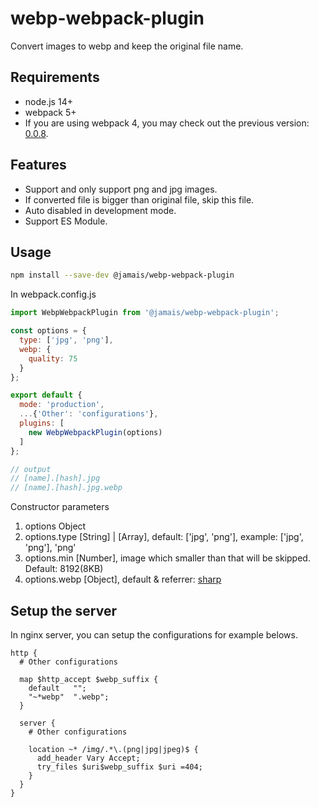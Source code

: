 # webp-webpack-plugin
Convert images to webp and keep the original file name.

## Requirements

* node.js 14+
* webpack 5+
* If you are using webpack 4, you may check out the previous version: [0.0.8](https://www.npmjs.com/package/@jamais/webp-webpack-plugin/v/0.0.8).

## Features

* Support and only support png and jpg images.
* If converted file is bigger than original file, skip this file.
* Auto disabled in development mode.
* Support ES Module.

## Usage

```bash
npm install --save-dev @jamais/webp-webpack-plugin
```

In webpack.config.js

```javascript
import WebpWebpackPlugin from '@jamais/webp-webpack-plugin';

const options = {
  type: ['jpg', 'png'],
  webp: {
    quality: 75
  }
};

export default {
  mode: 'production',
  ...{'Other': 'configurations'},
  plugins: [
    new WebpWebpackPlugin(options)
  ]
};

// output
// [name].[hash].jpg
// [name].[hash].jpg.webp
```

Constructor parameters

1. options Object
2. options.type \[String\] | \[Array\], default: ['jpg', 'png'], example: ['jpg', 'png'], 'png'
3. options.min \[Number\], image which smaller than that will be skipped. Default: 8192(8KB)
4. options.webp \[Object\], default & referrer: [sharp](https://github.com/lovell/sharp)

## Setup the server

In nginx server, you can setup the configurations for example belows.
```nginx
http {
  # Other configurations

  map $http_accept $webp_suffix {
    default   "";
    "~*webp"  ".webp";
  }

  server {
    # Other configurations

    location ~* /img/.*\.(png|jpg|jpeg)$ {
      add_header Vary Accept;
      try_files $uri$webp_suffix $uri =404;
    }
  }
}
```
